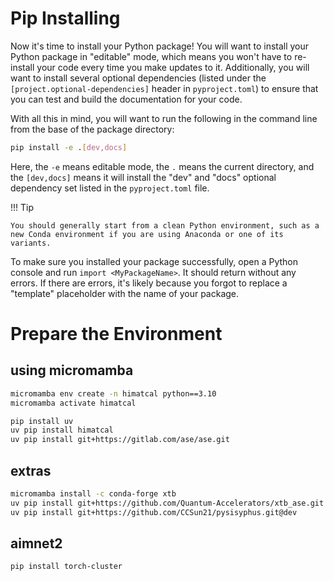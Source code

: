 # Pip Installing

Now it's time to install your Python package! You will want to install your Python package in "editable" mode, which means you won't have to re-install your code every time you make updates to it. Additionally, you will want to install several optional dependencies (listed under the `[project.optional-dependencies]` header in `pyproject.toml`) to ensure that you can test and build the documentation for your code.

With all this in mind, you will want to run the following in the command line from the base of the package directory:

```bash
pip install -e .[dev,docs]
```

Here, the `-e` means editable mode, the `.` means the current directory, and the `[dev,docs]` means it will install the "dev" and "docs" optional dependency set listed in the `pyproject.toml` file.

!!! Tip

    You should generally start from a clean Python environment, such as a new Conda environment if you are using Anaconda or one of its variants.

To make sure you installed your package successfully, open a Python console and run `import <MyPackageName>`. It should return without any errors. If there are errors, it's likely because you forgot to replace a "template" placeholder with the name of your package.

# Prepare the Environment

## using micromamba

```sh
micromamba env create -n himatcal python==3.10
micromamba activate himatcal

pip install uv
uv pip install himatcal
uv pip install git+https://gitlab.com/ase/ase.git
```

## extras

```sh
micromamba install -c conda-forge xtb
uv pip install git+https://github.com/Quantum-Accelerators/xtb_ase.git
uv pip install git+https://github.com/CCSun21/pysisyphus.git@dev
```

## aimnet2

```sh
pip install torch-cluster
```